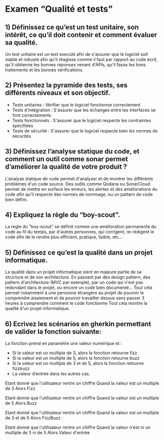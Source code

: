 # Examen “Qualité et tests”


## 1) Définissez ce qu’est un test unitaire, son intérêt, ce qu’il doit contenir et comment évaluer sa qualité.

Un test unitaire est un test executé afin de s'assurer que le logiciel soit stable et robuste afin qu'il réagisse comme il faut par rapport au code écrit, qu'il 
obtienne les bonnes réponses venant d'APIs, qu'il fasse les bons traitements et les bonnes vérifications. 

## 2) Présentez la pyramide des tests, ses différents niveaux et son objectif.

- Tests unitaires : Vérifier que le logiciel fonctionne correctement 
- Tests d'intégration : S'assurer que les échanges entre les interfaces se font correctements
- Tests fonctionnels : S'assurer que le logiciel respecte les contraintes spécifiées
- Tests de sécurité : S'assurer que le logiciel respecte bien les normes de sécurités

## 3) Définissez l’analyse statique du code, et comment un outil comme sonar permet d’améliorer la qualité de votre produit ?

L'analyse statique de code permet d'analyser et de montrer les différents problèmes d'un code source.
Des outils comme Qodana ou SonarCloud permet de mettre en surface les erreurs, les alertes et des améliorations du code afin
qu'il respecte des normes de nommage, ou un pattern de code bien défini.

## 4) Expliquez la règle du “boy-scout”.

La regle du "boy-scout" se définit comme une amélioration permanente du code au fil du temps,
par d'autres personnes, qui corrigent, re-rédigent le code afin de le rendre plus efficient, pratique, lisible, etc...

## 5) Définissez ce qu’est la qualité dans un projet informatique.

La qualité dans un projet informatique vient en majeure partie de sa structure et de son architecture.
En passant par des design pattern, des pattern d'architecture (MVC par exemple), par un code qui n'est pas redondant 
dans le projet, ou encore un code bien documenté... Tout cela permet notamment à une personne étrangère au projet 
de pouvoir le comprendre aisaiement et de pouvoir travailler dessus sans passer 3 heures à comprendre comment le code fonctionne
Tout cela montre la qualité d'un projet informatique.

## 6) Ecrivez les scénarios en gherkin permettant de valider la fonction suivante:
La fonction prend en paramètre une valeur numérique et :
* Si la valeur est un multiple de 3, alors la fonction retourne fizz
* Si la valeur est un multiple de 5, alors la fonction retourne buzz
* Si la valeur est un multiple de 3 et de 5, alors la fonction retourne fizzbuzz
* La valeur d’entrée dans les autres cas.


Etant donné que l'utilisateur rentre un chiffre
Quand la valeur est un multiple de 3
Alors Fizz

Etant donné que l'utilisateur rentre un chiffre
Quand la valeur est un multiple de 5
Alors Buzz

Etant donné que l'utilisateur rentre un chiffre
Quand la valeur est un multiple de 3 et de 5
Alors FizzBuzz

Etant donné que l'utilisateur rentre un chiffre
Quand la valeur n'est ni un multiple de 3 ni de 5
Alors Valeur d'entrée
